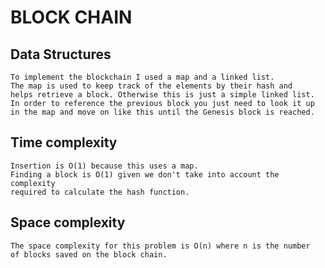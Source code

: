 # BLOCK CHAIN

## Data Structures
    To implement the blockchain I used a map and a linked list.
    The map is used to keep track of the elements by their hash and 
    helps retrieve a block. Otherwise this is just a simple linked list.
    In order to reference the previous block you just need to look it up
    in the map and move on like this until the Genesis block is reached. 
    

## Time complexity

    Insertion is O(1) because this uses a map.
    Finding a block is O(1) given we don't take into account the complexity
    required to calculate the hash function.

## Space complexity

    The space complexity for this problem is O(n) where n is the number
    of blocks saved on the block chain.
    